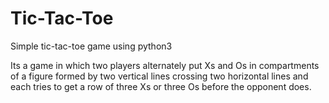 # Tic-Tac-Toe

Simple tic-tac-toe game using python3

Its a game in which two players alternately put Xs and Os in compartments of a figure formed by two vertical lines crossing two horizontal lines and each tries to get a row of three Xs or three Os before the opponent does.
